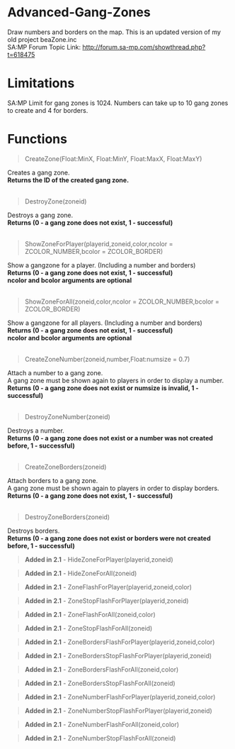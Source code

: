 # Advanced-Gang-Zones
Draw numbers and borders on the map. This is an updated version of my old project beaZone.inc<br>
SA:MP Forum Topic Link: http://forum.sa-mp.com/showthread.php?t=618475

# Limitations
SA:MP Limit for gang zones is 1024. Numbers can take up to 10 gang zones to create and 4 for borders.<br>

# Functions

> CreateZone(Float:MinX, Float:MinY, Float:MaxX, Float:MaxY)

Creates a gang zone.<br>
**Returns the ID of the created gang zone.**
<br><br>
> DestroyZone(zoneid)

Destroys a gang zone.<br>
**Returns (0 - a gang zone does not exist, 1 - successful)**
<br><br>
> ShowZoneForPlayer(playerid,zoneid,color,ncolor = ZCOLOR_NUMBER,bcolor = ZCOLOR_BORDER)

Show a gangzone for a player. (Including a number and borders)<br>
**Returns (0 - a gang zone does not exist, 1 - successful)**<br>
**ncolor and bcolor arguments are optional**
<br><br>
> ShowZoneForAll(zoneid,color,ncolor = ZCOLOR_NUMBER,bcolor = ZCOLOR_BORDER)

Show a gangzone for all players. (Including a number and borders)<br>
**Returns (0 - a gang zone does not exist, 1 - successful)**<br>
**ncolor and bcolor arguments are optional**
<br><br>
> CreateZoneNumber(zoneid,number,Float:numsize = 0.7)

Attach a number to a gang zone.<br>
A gang zone must be shown again to players in order to display a number.<br>
**Returns (0 - a gang zone does not exist or numsize is invalid, 1 - successful)**
<br><br>
> DestroyZoneNumber(zoneid)

Destroys a number.<br>
**Returns (0 - a gang zone does not exist or a number was not created before, 1 - successful)**
<br><br>
> CreateZoneBorders(zoneid)

Attach borders to a gang zone.<br>
A gang zone must be shown again to players in order to display borders.<br>
**Returns (0 - a gang zone does not exist, 1 - successful)**
<br><br>
> DestroyZoneBorders(zoneid)

Destroys borders.<br>
**Returns (0 - a gang zone does not exist or borders were not created before, 1 - successful)**


> **Added in 2.1** - HideZoneForPlayer(playerid,zoneid)

> **Added in 2.1** - HideZoneForAll(zoneid)

> **Added in 2.1** - ZoneFlashForPlayer(playerid,zoneid,color)

> **Added in 2.1** - ZoneStopFlashForPlayer(playerid,zoneid)

> **Added in 2.1** - ZoneFlashForAll(zoneid,color)

> **Added in 2.1** - ZoneStopFlashForAll(zoneid)

> **Added in 2.1** - ZoneBordersFlashForPlayer(playerid,zoneid,color)

> **Added in 2.1** - ZoneBordersStopFlashForPlayer(playerid,zoneid)

> **Added in 2.1** - ZoneBordersFlashForAll(zoneid,color)

> **Added in 2.1** - ZoneBordersStopFlashForAll(zoneid)

> **Added in 2.1** - ZoneNumberFlashForPlayer(playerid,zoneid,color)

> **Added in 2.1** - ZoneNumberStopFlashForPlayer(playerid,zoneid)

> **Added in 2.1** - ZoneNumberFlashForAll(zoneid,color)

> **Added in 2.1** - ZoneNumberStopFlashForAll(zoneid)





